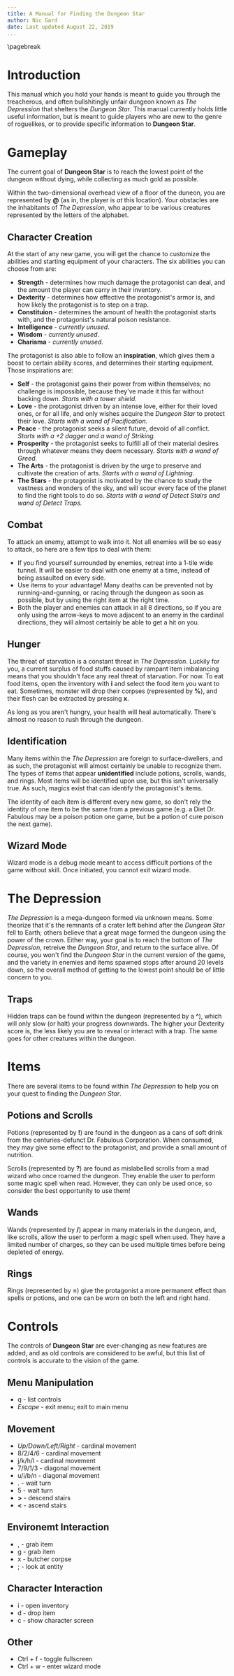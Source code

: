```yaml
---
title: A Manual for Finding the Dungeon Star
author: Nic Gard
date: Last updated August 22, 2019
...
```

\pagebreak
# Introduction

This manual which you hold your hands is meant to guide you through the treacherous, and often bullshitingly unfair dungeon known as *The Depression* that shelters the *Dungeon Star*. This manual currently holds little useful information, but is meant to guide players who are new to the genre of roguelikes, or to provide specific information to **Dungeon Star**.

# Gameplay
The current goal of **Dungeon Star** is to reach the lowest point of the dungeon without dying, while collecting as much gold as possible.

Within the two-dimensional overhead view of a floor of the duneon, you are represented by **\@** (as in, the player is *at* this location). Your obstacles are the inhabitants of *The Depression*, who appear to be various creatures represented by the letters of the alphabet.

## Character Creation

At the start of any new game, you will get the chance to customize the abilities and starting equipment of your characters. The six abilities you can choose from are:

* **Strength** - determines how much damage the protagonist can deal, and the amount the player can carry in their inventory.
* **Dexterity** - determines how effective the protagonist's armor is, and how likely the protagonist is to step on a trap.
* **Constituion** - determines the amount of health the protagonist starts with, and the protagonist's natural poison resistance.
* **Intelligence** - *currently unused*.
* **Wisdom** - *currently unused*.
* **Charisma** - *currently unused*.

The protagonist is also able to follow an **inspiration**, which gives them a boost to certain ability scores, and determines their starting equipment. Those inspirations are:

* **Self** - the protagonist gains their power from within themselves; no challenge is impossible, because they've made it this far without backing down. *Starts with a tower shield.*
* **Love** - the protagonist driven by an intense love, either for their loved ones, or for all life, and only wishes acquire the *Dungeon Star* to protect their love. *Starts with a wand of Pacification.*
* **Peace** - the protagonist seeks a silent future, devoid of all conflict. *Starts with a +2 dagger and a wand of Striking.*
* **Prosperity** - the protagonist seeks to fulfill all of their material desires through whatever means they deem necessary. *Starts with a wand of Greed.*
* **The Arts** - the protagonist is driven by the urge to preserve and cultivate the creation of arts. *Starts with a wand of Lightning.*
* **The Stars** - the protagonist is motivated by the chance to study the vastness and wonders of the sky, and will scour every face of the planet to find the right tools to do so. *Starts with a wand of Detect Stairs and wand of Detect Traps.* 

## Combat

To attack an enemy, attempt to walk into it. Not all enemies will be so easy to attack, so here are a few tips to deal with them:

* If you find yourself surrounded by enemies, retreat into a 1-tile wide tunnel. It will be easier to deal with one enemy at a time, instead of being assaulted on every side.
* Use items to your advantage! Many deaths can be prevented not by running-and-gunning, or racing through the dungeon as soon as possible, but by using the right item at the right time.
* Both the player and enemies can attack in all 8 directions, so if you are only using the arrow-keys to move adjacent to an enemy in the cardinal directions, they will almost certainly be able to get a hit on you.

## Hunger
The threat of starvation is a constant threat in *The Depression*. Luckily for you, a current surplus of food stuffs caused by rampant item imbalancing means that you shouldn't face any real threat of starvation. For now. To eat food items, open the inventory with **i** and select the food item you want to eat. Sometimes, monster will drop their corpses (represented by **%**), and their flesh can be extracted by pressing **x**.

As long as you aren't hungry, your health will heal automatically. There's almost no reason to rush through the dungeon.

## Identification

Many items within the *The Depression* are foreign to surface-dwellers, and as such, the protagonist will almost certainly be unable to recognize them. The types of items that appear **unidentified** include potions, scrolls, wands, and rings. Most items will be identified upon use, but this isn't universally true. As such, magics exist that can identify the protagonist's items.

The identity of each item is different every new game, so don't rely the identity of one item to be the same from a previous game (e.g. a Diet Dr. Fabulous may be a poison potion one game, but be a potion of cure poison the next game).

## Wizard Mode

Wizard mode is a debug mode meant to access difficult portions of the game without skill. Once initiated, you cannot exit wizard mode.

# The Depression

*The Depression* is a mega-dungeon formed via unknown means. Some theorize that it's the remnants of a crater left behind after the *Dungeon Star* fell to Earth; others believe that a great mage formed the dungeon using the power of the crown. Either way, your goal is to reach the bottom of *The Depression*, retreive the *Dungeon Star*, and return to the surface alive. Of course, you won't find the *Dungeon Star* in the current version of the game, and the variety in enemies and items spawned stops after around 20 levels down, so the overall method of getting to the lowest point should be of little concern to you.

## Traps

Hidden traps can be found within the dungeon (represented by a **^**), which will only slow (or halt) your progress downwards. The higher your Dexterity score is, the less likely you are to reveal or interact with a trap. The same goes for other creatures within the dungeon.

# Items

There are several items to be found within *The Depression* to help you on your quest to finding the *Dungeon Star*.

## Potions and Scrolls

Potions (represented by **!**) are found in the dungeon as a cans of soft drink from the centuries-defunct Dr. Fabulous Corporation. When consumed, they may give some effect to the protagonist, and provide a small amount of nutrition.

Scrolls (represented by **?**) are found as mislabelled scrolls from a mad wizard who once roamed the dungeon. They enable the user to perform some magic spell when read. However, they can only be used once, so consider the best opportunity to use them!

## Wands

Wands (represented by **/**) appear in many materials in the dungeon, and, like scrolls, allow the user to perform a magic spell when used. They have a limited number of charges, so they can be used multiple times before being depleted of energy.

## Rings

Rings (represented by **=**) give the protagonist a more permanent effect than spells or potions, and one can be worn on both the left and right hand.

# Controls

The controls of **Dungeon Star** are ever-changing as new features are added, and as old controls are considered to be awful, but this list of controls is accurate to the vision of the game.

## Menu Manipulation

* q - list controls
* *Escape* - exit menu; exit to main menu

## Movement

* *Up/Down/Left/Right* - cardinal movement
* 8/2/4/6 - cardinal movement
* j/k/h/l - cardinal movement
* 7/9/1/3 - diagonal movement
* u/i/b/n - diagonal movement
* . - wait turn
* 5 - wait turn
* **>** - descend stairs
* **<** - ascend stairs

## Environemt Interaction

* , - grab item
* g - grab item
* x - butcher corpse
* ; - look at entity

## Character Interaction

* i - open inventory
* d - drop item
* c - show character screen

## Other

* Ctrl + f - toggle fullscreen
* Ctrl + w - enter wizard mode